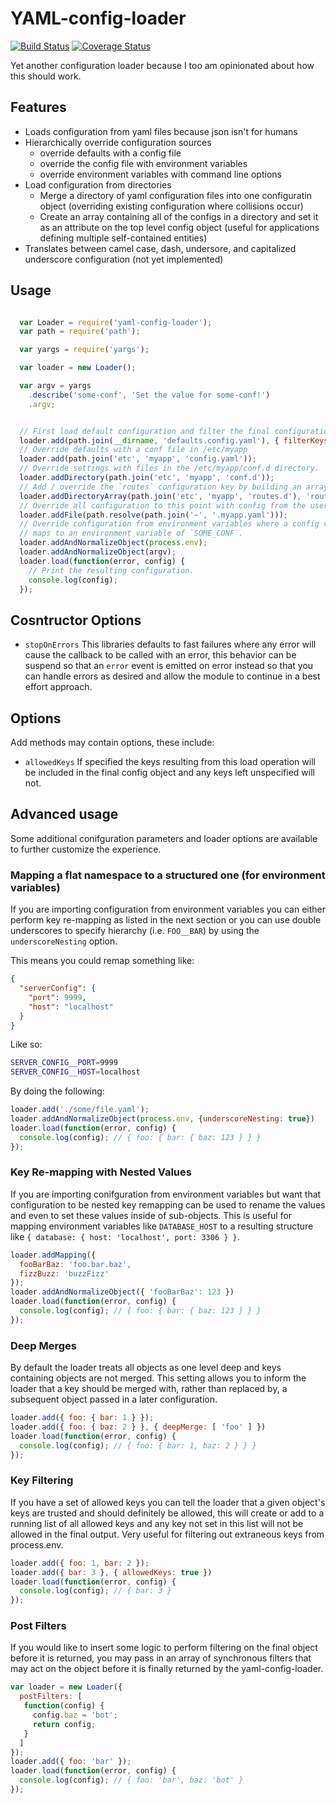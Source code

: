# YAML-config-loader
[![Build Status](https://travis-ci.org/tizzo/yaml-config-loader.svg?branch=master)](https://travis-ci.org/tizzo/yaml-config-loader)
[![Coverage Status](https://img.shields.io/coveralls/tizzo/yaml-config-loader.svg)](https://coveralls.io/r/tizzo/yaml-config-loader?branch=master)

Yet another configuration loader because I too am opinionated about how this should work.

## Features

  - Loads configuration from yaml files because json isn't for humans
  - Hierarchically override configuration sources
    - override defaults with a config file
    - override the config file with environment variables
    - override environment variables with command line options
  - Load configuration from directories
    - Merge a directory of yaml configuration files into one configuratin object (overriding existing configuration where collisions occur)
    - Create an array containing all of the configs in a directory and set it as an attribute on the top level config object (useful for applications defining multiple self-contained entities)
  - Translates between camel case, dash, undersore, and capitalized underscore configuration (not yet implemented)

## Usage

``` javascript

  var Loader = require('yaml-config-loader');
  var path = require('path');

  var yargs = require('yargs');

  var loader = new Loader();

  var argv = yargs
    .describe('some-conf', 'Set the value for some-conf!')
    .argv;


  // First load default configuration and filter the final configuration to settings defined in this file.
  loader.add(path.join(__dirname, 'defaults.config.yaml'), { filterKeys: true });
  // Override defaults with a conf file in /etc/myapp
  loader.add(path.join('etc', 'myapp', 'config.yaml'));
  // Override settings with files in the /etc/myapp/conf.d directory.
  loader.addDirectory(path.join('etc', 'myapp', 'conf.d'));
  // Add / override the `routes` configuration key by building an array of routes loaded from files in /etc/myapp/routes.d
  loader.addDirectoryArray(path.join('etc', 'myapp', 'routes.d'), 'routes');
  // Override all configuration to this point with config from the users preference folder.
  loader.addFile(path.resolve(path.join('~', '.myapp.yaml')));
  // Override configuration from environment variables where a config value of `someConf`
  // maps to an environment variable of `SOME_CONF`.
  loader.addAndNormalizeObject(process.env);
  loader.addAndNormalizeObject(argv);
  loader.load(function(error, config) {
    // Print the resulting configuration.
    console.log(config);
  });

```

## Cosntructor Options

  - `stopOnErrors` This libraries defaults to fast failures where any error will
    cause the callback to be called with an error, this behavior can be suspend
    so that an `error` event is emitted on error instead so that you can handle
    errors as desired and allow the module to continue in a best effort approach.

## Options

Add methods may contain options, these include:

  - `allowedKeys` If specified the keys resulting from this load operation will be included in the final config object and any keys left unspecified will not.


## Advanced usage

Some additional conifguration parameters and loader options are available to
further customize the experience.

### Mapping a flat namespace to a structured one (for environment variables)

If you are importing configuration from environment variables you can either
perform key re-mapping as listed in the next section or you can use double
underscores to specify hierarchy (i.e. `FOO__BAR`) by using the `underscoreNesting` option.

This means you could remap something like:

``` json
{
  "serverConfig": {
    "port": 9999,
    "host": "localhost"
  }
}
```

Like so:

``` bash
SERVER_CONFIG__PORT=9999
SERVER_CONFIG__HOST=localhost
```

By doing the following:

``` javascript
loader.add('./some/file.yaml');
loader.addAndNormalizeObject(process.env, {underscoreNesting: true})
loader.load(function(error, config) {
  console.log(config); // { foo: { bar: { baz: 123 } } }
});
```


### Key Re-mapping with Nested Values

If you are importing conifguration from environment variables but want that
configuration to be nested key remapping can be used to rename the values
and even to set these values inside of sub-objects. This is useful for mapping
environment variables like `DATABASE_HOST` to a resulting structure like
`{ database: { host: 'localhost', port: 3306 } }`.

```` javascript
loader.addMapping({
  fooBarBaz: 'foo.bar.baz',
  fizzBuzz: 'buzzFizz'
});
loader.addAndNormalizeObject({ 'fooBarBaz': 123 })
loader.load(function(error, config) {
  console.log(config); // { foo: { bar: { baz: 123 } } }
});
````

### Deep Merges

By default the loader treats all objects as one level deep and keys containing
objects are not merged. This setting allows you to inform the loader that
a key should be merged with, rather than replaced by, a subsequent object passed
in a later configuration.

```` javascript
loader.add({ foo: { bar: 1 } });
loader.add({ foo: { baz: 2 } }, { deepMerge: [ 'foo' ] })
loader.load(function(error, config) {
  console.log(config); // { foo: { bar: 1, baz: 2 } } }
});
````

### Key Filtering

If you have a set of allowed keys you can tell the loader that a given object's
keys are trusted and should definitely be allowed, this will create or add to a
running list of all allowed keys and any key not set in this list will not be
allowed in the final output. Very useful for filtering out extraneous keys from
process.env.

```` javascript
loader.add({ foo: 1, bar: 2 });
loader.add({ bar: 3 }, { allowedKeys: true })
loader.load(function(error, config) {
  console.log(config); // { bar: 3 }
});
````

### Post Filters

If you would like to insert some logic to perform filtering on the final object
before it is returned, you may pass in an array of synchronous filters that may
act on the object before it is finally returned by the yaml-config-loader.

```` javascript
var loader = new Loader({
  postFilters: [
   function(config) {
     config.baz = 'bot';
     return config;
   }
  ]
});
loader.add({ foo: 'bar' });
loader.load(function(error, config) {
  console.log(config); // { foo: 'bar', baz: 'bot' }
});
````

